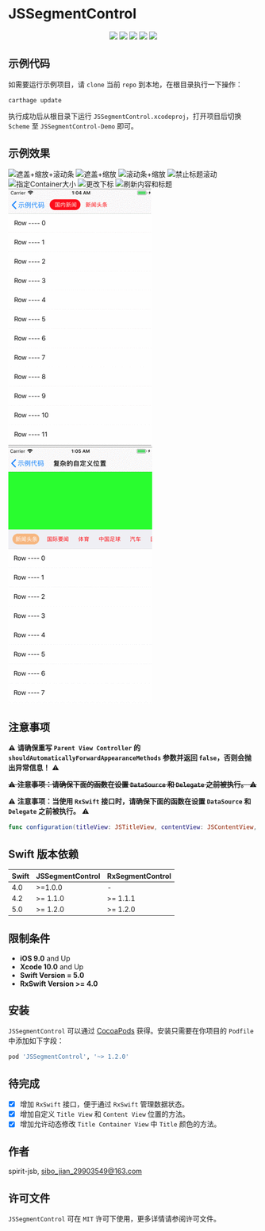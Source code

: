 # JSSegmentControl

<p align="center">
<a href="https://github.com/apple/swift"><img src="https://img.shields.io/badge/language-swift-red.svg"></a>
<a href="https://github.com/apple/swift"><img src="https://img.shields.io/badge/swift%20version-5.0-orange.svg"></a>
<a href="https://github.com/spirit-jsb/JSSegmentControl"><img src="https://img.shields.io/cocoapods/v/JSSegmentControl.svg?style=flat"></a>
<a href="https://github.com/spirit-jsb/JSSegmentControl/blob/master/LICENSE"><img src="https://img.shields.io/cocoapods/l/JSSegmentControl.svg?style=flat"></a>
<a href="https://cocoapods.org/pods/JSSegmentControl"><img src="https://img.shields.io/cocoapods/p/JSSegmentControl.svg?style=flat"></a>
</p>

## 示例代码

如需要运行示例项目，请 `clone` 当前 `repo` 到本地，在根目录执行一下操作：

```
carthage update
```

执行成功后从根目录下运行 `JSSegmentControl.xcodeproj`，打开项目后切换 `Scheme` 至 `JSSegmentControl-Demo` 即可。

## 示例效果
![遮盖+缩放+滚动条](./Images/遮盖+缩放+滚动条.gif)
![遮盖+缩放](./Images/遮盖+缩放.gif)
![滚动条+缩放](./Images/滚动条+缩放.gif)
![禁止标题滚动](./Images/禁止标题滚动.gif)
![指定Container大小](./Images/指定Container大小.gif)
![更改下标](./Images/更改下标.gif)
![刷新内容和标题](./Images/刷新内容和标题.gif)
![自定义位置](./Images/自定义位置.gif)
![复杂的自定义位置](./Images/复杂的自定义位置.gif)

## 注意事项

⚠️ **请确保重写 `Parent View Controller` 的 `shouldAutomaticallyForwardAppearanceMethods` 参数并返回 `false`，否则会抛出异常信息！** ⚠️

~~⚠️ **注意事项：请确保下面的函数在设置 `DataSource` 和 `Delegate` 之前被执行。** ⚠️~~

⚠️ **注意事项：当使用 `RxSwift` 接口时，请确保下面的函数在设置 `DataSource` 和 `Delegate` 之前被执行。** ⚠️
```swift
func configuration(titleView: JSTitleView, contentView: JSContentView, completionHandle: CompletionHandle? = nil)
```

## Swift 版本依赖
| Swift | JSSegmentControl | RxSegmentControl |
| ------| -----------------| -----------------|
| 4.0   | >=1.0.0          | -                |
| 4.2   | >= 1.1.0         | >= 1.1.1         |
| 5.0   | >= 1.2.0         | >= 1.2.0         |

## 限制条件
* **iOS 9.0** and Up
* **Xcode 10.0** and Up
* **Swift Version = 5.0**
* **RxSwift Version >= 4.0**

## 安装

`JSSegmentControl` 可以通过 [CocoaPods](https://cocoapods.org) 获得。安装只需要在你项目的 `Podfile` 中添加如下字段：

```ruby
pod 'JSSegmentControl', '~> 1.2.0'
```

## 待完成

- [x] 增加 `RxSwift` 接口，便于通过 `RxSwift` 管理数据状态。
- [x] 增加自定义 `Title View` 和 `Content View` 位置的方法。
- [x] 增加允许动态修改 `Title Container View` 中 `Title` 颜色的方法。

## 作者

spirit-jsb, sibo_jian_29903549@163.com

## 许可文件

`JSSegmentControl` 可在 `MIT` 许可下使用，更多详情请参阅许可文件。

